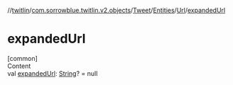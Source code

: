 //[twitlin](../../../../index.md)/[com.sorrowblue.twitlin.v2.objects](../../../index.md)/[Tweet](../../index.md)/[Entities](../index.md)/[Url](index.md)/[expandedUrl](expanded-url.md)



# expandedUrl  
[common]  
Content  
val [expandedUrl](expanded-url.md): [String](https://kotlinlang.org/api/latest/jvm/stdlib/kotlin/-string/index.html)? = null  



